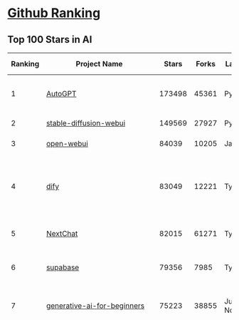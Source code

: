 [Github Ranking](../README.md)
==========

## Top 100 Stars in AI

| Ranking | Project Name | Stars | Forks | Language | Open Issues | Description | Last Commit |
| ------- | ------------ | ----- | ----- | -------- | ----------- | ----------- | ----------- |
| 1 | [AutoGPT](https://github.com/Significant-Gravitas/AutoGPT) | 173498 | 45361 | Python | 186 | AutoGPT is the vision of accessible AI for everyone, to use and to build on. Our mission is to provide the tools, so that you can focus on what matters. | 2025-03-17T23:23:20Z |
| 2 | [stable-diffusion-webui](https://github.com/AUTOMATIC1111/stable-diffusion-webui) | 149569 | 27927 | Python | 2312 | Stable Diffusion web UI | 2025-03-04T16:11:29Z |
| 3 | [open-webui](https://github.com/open-webui/open-webui) | 84039 | 10205 | JavaScript | 169 | User-friendly AI Interface (Supports Ollama, OpenAI API, ...) | 2025-03-18T01:28:03Z |
| 4 | [dify](https://github.com/langgenius/dify) | 83049 | 12221 | TypeScript | 587 | Dify is an open-source LLM app development platform. Dify's intuitive interface combines AI workflow, RAG pipeline, agent capabilities, model management, observability features and more, letting you quickly go from prototype to production. | 2025-03-18T03:12:27Z |
| 5 | [NextChat](https://github.com/ChatGPTNextWeb/NextChat) | 82015 | 61271 | TypeScript | 601 | ✨ Light and Fast AI Assistant. Support: Web \| iOS \| MacOS \| Android \|  Linux \| Windows | 2025-03-17T11:07:33Z |
| 6 | [supabase](https://github.com/supabase/supabase) | 79356 | 7985 | TypeScript | 265 | The open source Firebase alternative. Supabase gives you a dedicated Postgres database to build your web, mobile, and AI applications. | 2025-03-18T03:37:46Z |
| 7 | [generative-ai-for-beginners](https://github.com/microsoft/generative-ai-for-beginners) | 75223 | 38855 | Jupyter Notebook | 3 | 21 Lessons, Get Started Building with Generative AI  🔗 https://microsoft.github.io/generative-ai-for-beginners/ | 2025-03-14T15:32:25Z |
| 8 | [funNLP](https://github.com/fighting41love/funNLP) | 71731 | 14744 | Python | 30 | 中英文敏感词、语言检测、中外手机/电话归属地/运营商查询、名字推断性别、手机号抽取、身份证抽取、邮箱抽取、中日文人名库、中文缩写库、拆字词典、词汇情感值、停用词、反动词表、暴恐词表、繁简体转换、英文模拟中文发音、汪峰歌词生成器、职业名称词库、同义词库、反义词库、否定词库、汽车品牌词库、汽车零件词库、连续英文切割、各种中文词向量、公司名字大全、古诗词库、IT词库、财经词库、成语词库、地名词库、历史名人词库、诗词词库、医学词库、饮食词库、法律词库、汽车词库、动物词库、中文聊天语料、中文谣言数据、百度中文问答数据集、句子相似度匹配算法集合、bert资源、文本生成&摘要相关工具、cocoNLP信息抽取工具、国内电话号码正则匹配、清华大学XLORE:中英文跨语言百科知识图谱、清华大学人工智能技术系列报告、自然语言生成、NLU太难了系列、自动对联数据及机器人、用户名黑名单列表、罪名法务名词及分类模型、微信公众号语料、cs224n深度学习自然语言处理课程、中文手写汉字识别、中文自然语言处理 语料/数据集、变量命名神器、分词语料库+代码、任务型对话英文数据集、ASR 语音数据集 + 基于深度学习的中文语音识别系统、笑声检测器、Microsoft多语言数字/单位/如日期时间识别包、中华新华字典数据库及api(包括常用歇后语、成语、词语和汉字)、文档图谱自动生成、SpaCy 中文模型、Common Voice语音识别数据集新版、神经网络关系抽取、基于bert的命名实体识别、关键词(Keyphrase)抽取包pke、基于医疗领域知识图谱的问答系统、基于依存句法与语义角色标注的事件三元组抽取、依存句法分析4万句高质量标注数据、cnocr：用来做中文OCR的Python3包、中文人物关系知识图谱项目、中文nlp竞赛项目及代码汇总、中文字符数据、speech-aligner: 从“人声语音”及其“语言文本”产生音素级别时间对齐标注的工具、AmpliGraph: 知识图谱表示学习(Python)库：知识图谱概念链接预测、Scattertext 文本可视化(python)、语言/知识表示工具：BERT & ERNIE、中文对比英文自然语言处理NLP的区别综述、Synonyms中文近义词工具包、HarvestText领域自适应文本挖掘工具（新词发现-情感分析-实体链接等）、word2word：(Python)方便易用的多语言词-词对集：62种语言/3,564个多语言对、语音识别语料生成工具：从具有音频/字幕的在线视频创建自动语音识别(ASR)语料库、构建医疗实体识别的模型（包含词典和语料标注）、单文档非监督的关键词抽取、Kashgari中使用gpt-2语言模型、开源的金融投资数据提取工具、文本自动摘要库TextTeaser: 仅支持英文、人民日报语料处理工具集、一些关于自然语言的基本模型、基于14W歌曲知识库的问答尝试--功能包括歌词接龙and已知歌词找歌曲以及歌曲歌手歌词三角关系的问答、基于Siamese bilstm模型的相似句子判定模型并提供训练数据集和测试数据集、用Transformer编解码模型实现的根据Hacker News文章标题自动生成评论、用BERT进行序列标记和文本分类的模板代码、LitBank：NLP数据集——支持自然语言处理和计算人文学科任务的100部带标记英文小说语料、百度开源的基准信息抽取系统、虚假新闻数据集、Facebook: LAMA语言模型分析，提供Transformer-XL/BERT/ELMo/GPT预训练语言模型的统一访问接口、CommonsenseQA：面向常识的英文QA挑战、中文知识图谱资料、数据及工具、各大公司内部里大牛分享的技术文档 PDF 或者 PPT、自然语言生成SQL语句（英文）、中文NLP数据增强（EDA）工具、英文NLP数据增强工具 、基于医药知识图谱的智能问答系统、京东商品知识图谱、基于mongodb存储的军事领域知识图谱问答项目、基于远监督的中文关系抽取、语音情感分析、中文ULMFiT-情感分析-文本分类-语料及模型、一个拍照做题程序、世界各国大规模人名库、一个利用有趣中文语料库 qingyun 训练出来的中文聊天机器人、中文聊天机器人seqGAN、省市区镇行政区划数据带拼音标注、教育行业新闻语料库包含自动文摘功能、开放了对话机器人-知识图谱-语义理解-自然语言处理工具及数据、中文知识图谱：基于百度百科中文页面-抽取三元组信息-构建中文知识图谱、masr: 中文语音识别-提供预训练模型-高识别率、Python音频数据增广库、中文全词覆盖BERT及两份阅读理解数据、ConvLab：开源多域端到端对话系统平台、中文自然语言处理数据集、基于最新版本rasa搭建的对话系统、基于TensorFlow和BERT的管道式实体及关系抽取、一个小型的证券知识图谱/知识库、复盘所有NLP比赛的TOP方案、OpenCLaP：多领域开源中文预训练语言模型仓库、UER：基于不同语料+编码器+目标任务的中文预训练模型仓库、中文自然语言处理向量合集、基于金融-司法领域(兼有闲聊性质)的聊天机器人、g2pC：基于上下文的汉语读音自动标记模块、Zincbase 知识图谱构建工具包、诗歌质量评价/细粒度情感诗歌语料库、快速转化「中文数字」和「阿拉伯数字」、百度知道问答语料库、基于知识图谱的问答系统、jieba_fast 加速版的jieba、正则表达式教程、中文阅读理解数据集、基于BERT等最新语言模型的抽取式摘要提取、Python利用深度学习进行文本摘要的综合指南、知识图谱深度学习相关资料整理、维基大规模平行文本语料、StanfordNLP 0.2.0：纯Python版自然语言处理包、NeuralNLP-NeuralClassifier：腾讯开源深度学习文本分类工具、端到端的封闭域对话系统、中文命名实体识别：NeuroNER vs. BertNER、新闻事件线索抽取、2019年百度的三元组抽取比赛：“科学空间队”源码、基于依存句法的开放域文本知识三元组抽取和知识库构建、中文的GPT2训练代码、ML-NLP - 机器学习(Machine Learning)NLP面试中常考到的知识点和代码实现、nlp4han:中文自然语言处理工具集(断句/分词/词性标注/组块/句法分析/语义分析/NER/N元语法/HMM/代词消解/情感分析/拼写检查、XLM：Facebook的跨语言预训练语言模型、用基于BERT的微调和特征提取方法来进行知识图谱百度百科人物词条属性抽取、中文自然语言处理相关的开放任务-数据集-当前最佳结果、CoupletAI - 基于CNN+Bi-LSTM+Attention 的自动对对联系统、抽象知识图谱、MiningZhiDaoQACorpus - 580万百度知道问答数据挖掘项目、brat rapid annotation tool: 序列标注工具、大规模中文知识图谱数据：1.4亿实体、数据增强在机器翻译及其他nlp任务中的应用及效果、allennlp阅读理解:支持多种数据和模型、PDF表格数据提取工具 、 Graphbrain：AI开源软件库和科研工具，目的是促进自动意义提取和文本理解以及知识的探索和推断、简历自动筛选系统、基于命名实体识别的简历自动摘要、中文语言理解测评基准，包括代表性的数据集&基准模型&语料库&排行榜、树洞 OCR 文字识别 、从包含表格的扫描图片中识别表格和文字、语声迁移、Python口语自然语言处理工具集(英文)、 similarity：相似度计算工具包，java编写、海量中文预训练ALBERT模型 、Transformers 2.0 、基于大规模音频数据集Audioset的音频增强 、Poplar：网页版自然语言标注工具、图片文字去除，可用于漫画翻译 、186种语言的数字叫法库、Amazon发布基于知识的人-人开放领域对话数据集 、中文文本纠错模块代码、繁简体转换 、 Python实现的多种文本可读性评价指标、类似于人名/地名/组织机构名的命名体识别数据集 、东南大学《知识图谱》研究生课程(资料)、. 英文拼写检查库 、 wwsearch是企业微信后台自研的全文检索引擎、CHAMELEON：深度学习新闻推荐系统元架构 、 8篇论文梳理BERT相关模型进展与反思、DocSearch：免费文档搜索引擎、 LIDA：轻量交互式对话标注工具 、aili - the fastest in-memory index in the East 东半球最快并发索引 、知识图谱车音工作项目、自然语言生成资源大全 、中日韩分词库mecab的Python接口库、中文文本摘要/关键词提取、汉字字符特征提取器 (featurizer)，提取汉字的特征（发音特征、字形特征）用做深度学习的特征、中文生成任务基准测评 、中文缩写数据集、中文任务基准测评 - 代表性的数据集-基准(预训练)模型-语料库-baseline-工具包-排行榜、PySS3：面向可解释AI的SS3文本分类器机器可视化工具 、中文NLP数据集列表、COPE - 格律诗编辑程序、doccano：基于网页的开源协同多语言文本标注工具 、PreNLP：自然语言预处理库、简单的简历解析器，用来从简历中提取关键信息、用于中文闲聊的GPT2模型：GPT2-chitchat、基于检索聊天机器人多轮响应选择相关资源列表(Leaderboards、Datasets、Papers)、(Colab)抽象文本摘要实现集锦(教程 、词语拼音数据、高效模糊搜索工具、NLP数据增广资源集、微软对话机器人框架 、 GitHub Typo Corpus：大规模GitHub多语言拼写错误/语法错误数据集、TextCluster：短文本聚类预处理模块 Short text cluster、面向语音识别的中文文本规范化、BLINK：最先进的实体链接库、BertPunc：基于BERT的最先进标点修复模型、Tokenizer：快速、可定制的文本词条化库、中文语言理解测评基准，包括代表性的数据集、基准(预训练)模型、语料库、排行榜、spaCy 医学文本挖掘与信息提取 、 NLP任务示例项目代码集、 python拼写检查库、chatbot-list - 行业内关于智能客服、聊天机器人的应用和架构、算法分享和介绍、语音质量评价指标(MOSNet, BSSEval, STOI, PESQ, SRMR)、 用138GB语料训练的法文RoBERTa预训练语言模型 、BERT-NER-Pytorch：三种不同模式的BERT中文NER实验、无道词典 - 有道词典的命令行版本，支持英汉互查和在线查询、2019年NLP亮点回顾、 Chinese medical dialogue data 中文医疗对话数据集 、最好的汉字数字(中文数字)-阿拉伯数字转换工具、 基于百科知识库的中文词语多词义/义项获取与特定句子词语语义消歧、awesome-nlp-sentiment-analysis - 情感分析、情绪原因识别、评价对象和评价词抽取、LineFlow：面向所有深度学习框架的NLP数据高效加载器、中文医学NLP公开资源整理 、MedQuAD：(英文)医学问答数据集、将自然语言数字串解析转换为整数和浮点数、Transfer Learning in Natural Language Processing (NLP) 、面向语音识别的中文/英文发音辞典、Tokenizers：注重性能与多功能性的最先进分词器、CLUENER 细粒度命名实体识别 Fine Grained Named Entity Recognition、 基于BERT的中文命名实体识别、中文谣言数据库、NLP数据集/基准任务大列表、nlp相关的一些论文及代码, 包括主题模型、词向量(Word Embedding)、命名实体识别(NER)、文本分类(Text Classificatin)、文本生成(Text Generation)、文本相似性(Text Similarity)计算等，涉及到各种与nlp相关的算法，基于keras和tensorflow 、Python文本挖掘/NLP实战示例、 Blackstone：面向非结构化法律文本的spaCy pipeline和NLP模型通过同义词替换实现文本“变脸” 、中文 预训练 ELECTREA 模型: 基于对抗学习 pretrain Chinese Model 、albert-chinese-ner - 用预训练语言模型ALBERT做中文NER 、基于GPT2的特定主题文本生成/文本增广、开源预训练语言模型合集、多语言句向量包、编码、标记和实现：一种可控高效的文本生成方法、 英文脏话大列表 、attnvis：GPT2、BERT等transformer语言模型注意力交互可视化、CoVoST：Facebook发布的多语种语音-文本翻译语料库，包括11种语言(法语、德语、荷兰语、俄语、西班牙语、意大利语、土耳其语、波斯语、瑞典语、蒙古语和中文)的语音、文字转录及英文译文、Jiagu自然语言处理工具 - 以BiLSTM等模型为基础，提供知识图谱关系抽取 中文分词 词性标注 命名实体识别 情感分析 新词发现 关键词 文本摘要 文本聚类等功能、用unet实现对文档表格的自动检测，表格重建、NLP事件提取文献资源列表 、 金融领域自然语言处理研究资源大列表、CLUEDatasetSearch - 中英文NLP数据集：搜索所有中文NLP数据集，附常用英文NLP数据集 、medical_NER - 中文医学知识图谱命名实体识别 、(哈佛)讲因果推理的免费书、知识图谱相关学习资料/数据集/工具资源大列表、Forte：灵活强大的自然语言处理pipeline工具集 、Python字符串相似性算法库、PyLaia：面向手写文档分析的深度学习工具包、TextFooler：针对文本分类/推理的对抗文本生成模块、Haystack：灵活、强大的可扩展问答(QA)框架、中文关键短语抽取工具 | 2024-05-10T07:38:24Z |
| 9 | [n8n](https://github.com/n8n-io/n8n) | 68080 | 17289 | TypeScript | 386 | Fair-code workflow automation platform with native AI capabilities. Combine visual building with custom code, self-host or cloud, 400+ integrations. | 2025-03-17T21:09:51Z |
| 10 | [AppFlowy](https://github.com/AppFlowy-IO/AppFlowy) | 61451 | 4111 | Dart | 910 | Bring projects, wikis, and teams together with AI. AppFlowy is the AI collaborative workspace where you achieve more without losing control of your data. The leading open source Notion alternative. | 2025-03-18T03:31:18Z |
| 11 | [lobe-chat](https://github.com/lobehub/lobe-chat) | 57800 | 12280 | TypeScript | 618 | 🤯 Lobe Chat - an open-source, modern-design AI chat framework. Supports Multi AI Providers( OpenAI / Claude 3 / Gemini / Ollama / DeepSeek / Qwen), Knowledge Base (file upload / knowledge management / RAG ), Multi-Modals (Plugins/Artifacts) and Thinking. One-click FREE deployment of your private ChatGPT/ Claude / DeepSeek application. | 2025-03-18T00:28:58Z |
| 12 | [ChatGPT](https://github.com/lencx/ChatGPT) | 53652 | 6062 | Rust | 782 | 🔮 ChatGPT Desktop Application (Mac, Windows and Linux) | 2024-08-29T17:58:11Z |
| 13 | [gpt-engineer](https://github.com/AntonOsika/gpt-engineer) | 53405 | 6994 | Python | 22 | CLI platform to experiment with codegen. Precursor to: https://lovable.dev | 2024-11-17T22:47:32Z |
| 14 | [MetaGPT](https://github.com/geekan/MetaGPT) | 52735 | 6246 | Python | 52 | 🌟 The Multi-Agent Framework: First AI Software Company, Towards Natural Language Programming | 2025-03-17T03:23:57Z |
| 15 | [langflow](https://github.com/langflow-ai/langflow) | 51855 | 5694 | Python | 346 | Langflow is a powerful tool for building and deploying AI-powered agents and workflows. | 2025-03-18T02:55:24Z |
| 16 | [meilisearch](https://github.com/meilisearch/meilisearch) | 49790 | 1956 | Rust | 182 | A lightning-fast search engine API bringing AI-powered hybrid search to your sites and applications. | 2025-03-18T00:19:49Z |
| 17 | [browser-use](https://github.com/browser-use/browser-use) | 45382 | 4650 | Python | 318 | Make websites accessible for AI agents | 2025-03-16T17:30:55Z |
| 18 | [Deep-Live-Cam](https://github.com/hacksider/Deep-Live-Cam) | 44679 | 6595 | Python | 15 | real time face swap and one-click video deepfake with only a single image | 2025-03-15T16:03:39Z |
| 19 | [LLaMA-Factory](https://github.com/hiyouga/LLaMA-Factory) | 44535 | 5450 | Python | 362 | Unified Efficient Fine-Tuning of 100+ LLMs & VLMs (ACL 2024) | 2025-03-17T16:27:04Z |
| 20 | [LLMs-from-scratch](https://github.com/rasbt/LLMs-from-scratch) | 42088 | 5756 | Jupyter Notebook | 0 | Implement a ChatGPT-like LLM in PyTorch from scratch, step by step | 2025-03-17T16:20:57Z |
| 21 | [JeecgBoot](https://github.com/jeecgboot/JeecgBoot) | 41892 | 15161 | Java | 53 | 🔥「AI 低代码平台」前后端分离 SpringBoot 2.x/3.x，SpringCloud，Ant Design&Vue3，Mybatis，Shiro！强大的代码生成器让前后端代码一键生成，无需写任何代码! 引领AI低代码开发模式 AI生成->OnlineCoding->代码生成->手工MERGE，帮助Java项目解决80%重复工作，让开发更关注业务，提高开发效率、节省成本，同时又不失灵活性 | 2025-03-18T02:10:36Z |
| 22 | [autogen](https://github.com/microsoft/autogen) | 41642 | 6205 | Python | 462 | A programming framework for agentic AI 🤖 PyPi: autogen-agentchat Discord: https://aka.ms/autogen-discord Office Hour: https://aka.ms/autogen-officehour | 2025-03-18T03:14:44Z |
| 23 | [anything-llm](https://github.com/Mintplex-Labs/anything-llm) | 41219 | 3972 | JavaScript | 230 | The all-in-one Desktop & Docker AI application with built-in RAG, AI agents, No-code agent builder, and more. | 2025-03-18T01:10:26Z |
| 24 | [ColossalAI](https://github.com/hpcaitech/ColossalAI) | 40614 | 4481 | Python | 418 | Making large AI models cheaper, faster and more accessible | 2025-03-17T17:25:05Z |
| 25 | [kong](https://github.com/Kong/kong) | 40376 | 4882 | Lua | 52 | 🦍 The Cloud-Native API Gateway and AI Gateway. | 2025-03-17T20:14:47Z |
| 26 | [ailearning](https://github.com/apachecn/ailearning) | 40348 | 11521 | Python | 2 | AiLearning：数据分析+机器学习实战+线性代数+PyTorch+NLTK+TF2 | 2024-11-12T16:21:55Z |
| 27 | [ClickHouse](https://github.com/ClickHouse/ClickHouse) | 39580 | 7182 | C++ | 3927 | ClickHouse® is a real-time analytics database management system | 2025-03-18T03:17:35Z |
| 28 | [airflow](https://github.com/apache/airflow) | 39197 | 14799 | Python | 1136 | Apache Airflow - A platform to programmatically author, schedule, and monitor workflows | 2025-03-18T03:18:53Z |
| 29 | [WeChatMsg](https://github.com/LC044/WeChatMsg) | 38100 | 3922 | Python | 59 | 提取微信聊天记录，将其导出成HTML、Word、Excel文档永久保存，对聊天记录进行分析生成年度聊天报告，用聊天数据训练专属于个人的AI聊天助手 | 2025-03-11T09:59:23Z |
| 30 | [quivr](https://github.com/QuivrHQ/quivr) | 37546 | 3640 | Python | 26 | Opiniated RAG for integrating GenAI in your apps 🧠   Focus on your product rather than the RAG. Easy integration in existing products with customisation!  Any LLM: GPT4, Groq, Llama. Any Vectorstore: PGVector, Faiss. Any Files. Anyway you want.  | 2025-03-14T15:10:35Z |
| 31 | [OpenBB](https://github.com/OpenBB-finance/OpenBB) | 37324 | 3378 | Python | 37 | Investment Research for Everyone, Everywhere. | 2025-03-18T01:29:20Z |
| 32 | [Open-Assistant](https://github.com/LAION-AI/Open-Assistant) | 37255 | 3265 | Python | 226 | OpenAssistant is a chat-based assistant that understands tasks, can interact with third-party systems, and retrieve information dynamically to do so. | 2024-08-17T01:55:35Z |
| 33 | [GitHubDaily](https://github.com/GitHubDaily/GitHubDaily) | 36721 | 3874 | None | 318 | 坚持分享 GitHub 上高质量、有趣实用的开源技术教程、开发者工具、编程网站、技术资讯。A list cool, interesting projects of GitHub. | 2025-01-14T10:15:57Z |
| 34 | [photoprism](https://github.com/photoprism/photoprism) | 36706 | 2038 | Go | 444 | AI-Powered Photos App for the Decentralized Web 🌈💎✨ | 2025-03-17T18:29:52Z |
| 35 | [AI-For-Beginners](https://github.com/microsoft/AI-For-Beginners) | 36517 | 6565 | Jupyter Notebook | 25 | 12 Weeks, 24 Lessons, AI for All! | 2025-03-11T16:34:40Z |
| 36 | [ray](https://github.com/ray-project/ray) | 36054 | 6108 | Python | 3742 | Ray is an AI compute engine. Ray consists of a core distributed runtime and a set of AI Libraries for accelerating ML workloads. | 2025-03-18T03:09:29Z |
| 37 | [MockingBird](https://github.com/babysor/MockingBird) | 35971 | 5238 | Python | 474 | 🚀AI拟声: 5秒内克隆您的声音并生成任意语音内容 Clone a voice in 5 seconds to generate arbitrary speech in real-time | 2024-11-15T05:00:29Z |
| 38 | [upscayl](https://github.com/upscayl/upscayl) | 35769 | 1647 | TypeScript | 59 | 🆙 Upscayl - #1 Free and Open Source AI Image Upscaler for Linux, MacOS and Windows. | 2025-03-10T00:05:23Z |
| 39 | [chatgpt-on-wechat](https://github.com/zhayujie/chatgpt-on-wechat) | 35765 | 9045 | Python | 286 | 基于大模型搭建的聊天机器人，同时支持 微信公众号、企业微信应用、飞书、钉钉 等接入，可选择GPT3.5/GPT-4o/GPT-o1/ DeepSeek/Claude/文心一言/讯飞星火/通义千问/ Gemini/GLM-4/Claude/Kimi/LinkAI，能处理文本、语音和图片，访问操作系统和互联网，支持基于自有知识库进行定制企业智能客服。 | 2025-02-05T04:27:07Z |
| 40 | [google-research](https://github.com/google-research/google-research) | 35128 | 8033 | Jupyter Notebook | 1011 | Google Research | 2025-03-18T01:01:09Z |
| 41 | [gold-miner](https://github.com/xitu/gold-miner) | 33992 | 5040 | None | 5 | 🥇掘金翻译计划，可能是世界最大最好的英译中技术社区，最懂读者和译者的翻译平台： | 2024-04-17T09:44:37Z |
| 42 | [crawl4ai](https://github.com/unclecode/crawl4ai) | 33573 | 2891 | Python | 76 | 🚀🤖 Crawl4AI: Open-source LLM Friendly Web Crawler & Scraper. Don't be shy, join here: https://discord.gg/mEkkMXFG | 2025-03-17T12:47:57Z |
| 43 | [AgentGPT](https://github.com/reworkd/AgentGPT) | 33413 | 9367 | TypeScript | 126 | 🤖 Assemble, configure, and deploy autonomous AI Agents in your browser. | 2025-03-10T21:21:44Z |
| 44 | [chatbox](https://github.com/Bin-Huang/chatbox) | 33381 | 3184 | TypeScript | 602 | User-friendly Desktop Client App for AI Models/LLMs (GPT, Claude, Gemini, Ollama...) | 2025-03-17T23:41:04Z |
| 45 | [gpt-pilot](https://github.com/Pythagora-io/gpt-pilot) | 32497 | 3306 | Python | 233 | The first real AI developer | 2025-03-04T06:26:32Z |
| 46 | [firecrawl](https://github.com/mendableai/firecrawl) | 31545 | 2685 | TypeScript | 125 | 🔥 Turn entire websites into LLM-ready markdown or structured data. Scrape, crawl and extract with a single API. | 2025-03-17T19:47:17Z |
| 47 | [fairseq](https://github.com/facebookresearch/fairseq) | 31169 | 6487 | Python | 1165 | Facebook AI Research Sequence-to-Sequence Toolkit written in Python. | 2025-01-09T16:43:36Z |
| 48 | [spaCy](https://github.com/explosion/spaCy) | 31162 | 4469 | Python | 161 | 💫 Industrial-strength Natural Language Processing (NLP) in Python | 2025-02-03T17:32:33Z |
| 49 | [LocalAI](https://github.com/mudler/LocalAI) | 31074 | 2347 | Go | 412 | :robot: The free, Open Source alternative to OpenAI, Claude and others. Self-hosted and local-first. Drop-in replacement for OpenAI,  running on consumer-grade hardware. No GPU required. Runs gguf, transformers, diffusers and many more models architectures. Features: Generate Text, Audio, Video, Images, Voice Cloning, Distributed, P2P inference | 2025-03-17T21:43:15Z |
| 50 | [chatbot-ui](https://github.com/mckaywrigley/chatbot-ui) | 30511 | 8511 | TypeScript | 160 | AI chat for any model. | 2024-08-03T00:38:07Z |
| 51 | [tabby](https://github.com/TabbyML/tabby) | 30471 | 1414 | Rust | 178 | Self-hosted AI coding assistant | 2025-03-18T03:37:01Z |
| 52 | [fabric](https://github.com/danielmiessler/fabric) | 30049 | 3096 | Go | 190 | fabric is an open-source framework for augmenting humans using AI. It provides a modular framework for solving specific problems using a crowdsourced set of AI prompts that can be used anywhere. | 2025-03-17T14:21:04Z |
| 53 | [ruoyi-vue-pro](https://github.com/YunaiV/ruoyi-vue-pro) | 29687 | 6414 | Java | 4 | 🔥 官方推荐 🔥 RuoYi-Vue 全新 Pro 版本，优化重构所有功能。基于 Spring Boot + MyBatis Plus + Vue & Element 实现的后台管理系统 + 微信小程序，支持 RBAC 动态权限、数据权限、SaaS 多租户、Flowable 工作流、三方登录、支付、短信、商城、CRM、ERP、AI 大模型等功能。你的 ⭐️ Star ⭐️，是作者生发的动力！ | 2025-03-17T10:54:07Z |
| 54 | [AI-Expert-Roadmap](https://github.com/AMAI-GmbH/AI-Expert-Roadmap) | 29668 | 2526 | JavaScript | 19 | Roadmap to becoming an Artificial Intelligence Expert in 2022 | 2023-12-31T02:20:16Z |
| 55 | [netron](https://github.com/lutzroeder/netron) | 29661 | 2863 | JavaScript | 20 | Visualizer for neural network, deep learning and machine learning models | 2025-03-18T03:00:06Z |
| 56 | [roop](https://github.com/s0md3v/roop) | 29471 | 6671 | Python | 0 | one-click face swap | 2024-08-19T12:57:17Z |
| 57 | [Mr.-Ranedeer-AI-Tutor](https://github.com/JushBJJ/Mr.-Ranedeer-AI-Tutor) | 29403 | 3375 | None | 13 | A GPT-4 AI Tutor Prompt for customizable personalized learning experiences. | 2024-03-25T13:06:55Z |
| 58 | [aider](https://github.com/Aider-AI/aider) | 29388 | 2667 | Python | 614 | aider is AI pair programming in your terminal | 2025-03-18T02:43:51Z |
| 59 | [pytorch-lightning](https://github.com/Lightning-AI/pytorch-lightning) | 29141 | 3455 | Python | 886 | Pretrain, finetune ANY AI model of ANY size on multiple GPUs, TPUs with zero code changes. | 2025-03-17T15:33:16Z |
| 60 | [crewAI](https://github.com/crewAIInc/crewAI) | 28620 | 3875 | Python | 96 | Framework for orchestrating role-playing, autonomous AI agents. By fostering collaborative intelligence, CrewAI empowers agents to work together seamlessly, tackling complex tasks. | 2025-03-17T20:46:43Z |
| 61 | [cursor](https://github.com/getcursor/cursor) | 28618 | 1779 | None | 1498 | The AI Code Editor | 2024-10-13T19:23:26Z |
| 62 | [Jobs_Applier_AI_Agent_AIHawk](https://github.com/feder-cr/Jobs_Applier_AI_Agent_AIHawk) | 27643 | 4130 | Python | 34 | Jobs_Applier_AI_Agent_AIHawk aims to easy job hunt process by automating the job application process. Utilizing artificial intelligence, it enables users to apply for multiple jobs in a tailored way. | 2025-03-14T12:01:49Z |
| 63 | [mindsdb](https://github.com/mindsdb/mindsdb) | 27336 | 4917 | Python | 69 | AI's query engine - Platform for building AI that can learn and answer questions over large scale federated data. | 2025-03-18T02:11:38Z |
| 64 | [so-vits-svc](https://github.com/svc-develop-team/so-vits-svc) | 26727 | 4937 | Python | 21 | SoftVC VITS Singing Voice Conversion | 2023-11-11T13:11:31Z |
| 65 | [exo](https://github.com/exo-explore/exo) | 26713 | 1621 | Python | 313 | Run your own AI cluster at home with everyday devices 📱💻 🖥️⌚ | 2025-03-12T06:24:57Z |
| 66 | [khoj](https://github.com/khoj-ai/khoj) | 26691 | 1460 | Python | 70 | Your AI second brain. Self-hostable. Get answers from the web or your docs. Build custom agents, schedule automations, do deep research. Turn any online or local LLM into your personal, autonomous AI (gpt, claude, gemini, llama, qwen, mistral). Get started - free. | 2025-03-13T20:44:12Z |
| 67 | [mem0](https://github.com/mem0ai/mem0) | 26355 | 2497 | Python | 220 | The Memory layer for AI Agents | 2025-03-18T00:42:29Z |
| 68 | [generative-models](https://github.com/Stability-AI/generative-models) | 25515 | 2832 | Python | 259 | Generative Models by Stability AI | 2024-09-04T22:00:56Z |
| 69 | [MoneyPrinterTurbo](https://github.com/harry0703/MoneyPrinterTurbo) | 25446 | 3700 | Python | 112 | 利用AI大模型，一键生成高清短视频 Generate short videos with one click using AI LLM. | 2025-02-10T03:08:23Z |
| 70 | [nx](https://github.com/nrwl/nx) | 24976 | 2478 | TypeScript | 621 | Build system, optimized for monorepos, with AI-powered architectural awareness and advanced CI capabilities. | 2025-03-17T22:21:20Z |
| 71 | [InvokeAI](https://github.com/invoke-ai/InvokeAI) | 24654 | 2508 | TypeScript | 657 | Invoke is a leading creative engine for Stable Diffusion models, empowering professionals, artists, and enthusiasts to generate and create visual media using the latest AI-driven technologies. The solution offers an industry leading WebUI, and serves as the foundation for multiple commercial products. | 2025-03-18T03:17:05Z |
| 72 | [continue](https://github.com/continuedev/continue) | 24616 | 2438 | TypeScript | 664 | ⏩ Create, share, and use custom AI code assistants with our open-source IDE extensions and hub of models, rules, prompts, docs, and other building blocks | 2025-03-17T23:10:28Z |
| 73 | [Genesis](https://github.com/Genesis-Embodied-AI/Genesis) | 24414 | 2123 | Python | 178 | A generative world for general-purpose robotics & embodied AI learning. | 2025-03-17T07:09:57Z |
| 74 | [composio](https://github.com/ComposioHQ/composio) | 24349 | 4371 | Python | 27 | Composio equip's your AI agents & LLMs with 100+ high-quality integrations via function calling | 2025-03-17T09:35:43Z |
| 75 | [docling](https://github.com/docling-project/docling) | 24193 | 1413 | Python | 193 | Get your documents ready for gen AI | 2025-03-17T15:58:08Z |
| 76 | [max](https://github.com/modular/max) | 23792 | 2591 | Mojo | 606 | The MAX Platform (includes Mojo) | 2025-03-17T06:36:06Z |
| 77 | [semantic-kernel](https://github.com/microsoft/semantic-kernel) | 23561 | 3610 | C# | 396 | Integrate cutting-edge LLM technology quickly and easily into your apps | 2025-03-17T23:12:43Z |
| 78 | [LibreChat](https://github.com/danny-avila/LibreChat) | 23312 | 3899 | TypeScript | 142 | Enhanced ChatGPT Clone: Features Agents, DeepSeek, Anthropic, AWS, OpenAI, Assistants API, Azure, Groq, o1, GPT-4o, Mistral, OpenRouter, Vertex AI, Gemini, Artifacts, AI model switching, message search, Code Interpreter, langchain, DALL-E-3, OpenAPI Actions, Functions, Secure Multi-User Auth, Presets, open-source for self-hosting. Active project. | 2025-03-17T21:46:19Z |
| 79 | [Follow](https://github.com/RSSNext/Follow) | 23268 | 976 | TypeScript | 232 | 🧡 Follow everything in one place | 2025-03-18T03:33:12Z |
| 80 | [llm-app](https://github.com/pathwaycom/llm-app) | 22938 | 390 | Jupyter Notebook | 5 | Ready-to-run cloud templates for RAG, AI pipelines, and enterprise search with live data. 🐳Docker-friendly.⚡Always in sync with Sharepoint, Google Drive, S3, Kafka, PostgreSQL, real-time data APIs, and more. | 2025-03-11T08:31:38Z |
| 81 | [FastGPT](https://github.com/labring/FastGPT) | 22815 | 5853 | TypeScript | 447 | FastGPT is a knowledge-based platform built on the LLMs, offers a comprehensive suite of out-of-the-box capabilities such as data processing, RAG retrieval, and visual AI workflow orchestration, letting you easily develop and deploy complex question-answering systems without the need for extensive setup or configuration. | 2025-03-18T03:12:50Z |
| 82 | [500-AI-Machine-learning-Deep-learning-Computer-vision-NLP-Projects-with-code](https://github.com/ashishpatel26/500-AI-Machine-learning-Deep-learning-Computer-vision-NLP-Projects-with-code) | 22550 | 5505 | None | 39 | 500 AI Machine learning Deep learning Computer vision NLP Projects with code | 2024-07-26T13:06:49Z |
| 83 | [qdrant](https://github.com/qdrant/qdrant) | 22546 | 1546 | Rust | 315 | Qdrant - High-performance, massive-scale Vector Database and Vector Search Engine for the next generation of AI. Also available in the cloud https://cloud.qdrant.io/ | 2025-03-17T23:52:24Z |
| 84 | [Warp](https://github.com/warpdotdev/Warp) | 22540 | 403 | None | 2679 | Warp is a modern, Rust-based terminal with AI built in so you and your team can build great software, faster. | 2025-03-04T16:49:27Z |
| 85 | [gin-vue-admin](https://github.com/flipped-aurora/gin-vue-admin) | 22413 | 6582 | Go | 21 | 🚀Vite+Vue3+Gin拥有AI辅助的基础开发平台，支持TS和JS混用。它集成了JWT鉴权、权限管理、动态路由、显隐可控组件、分页封装、多点登录拦截、资源权限、上传下载、代码生成器、表单生成器和可配置的导入导出等开发必备功能。 | 2025-03-16T05:16:12Z |
| 86 | [facefusion](https://github.com/facefusion/facefusion) | 22005 | 3326 | Python | 0 | Industry leading face manipulation platform | 2025-03-13T20:13:54Z |
| 87 | [learnopencv](https://github.com/spmallick/learnopencv) | 21710 | 11674 | Jupyter Notebook | 229 | Learn OpenCV  : C++ and Python Examples | 2025-03-14T05:57:19Z |
| 88 | [frigate](https://github.com/blakeblackshear/frigate) | 21596 | 1990 | TypeScript | 104 | NVR with realtime local object detection for IP cameras | 2025-03-18T03:01:40Z |
| 89 | [serve](https://github.com/jina-ai/serve) | 21431 | 2219 | Python | 5 | ☁️ Build multimodal AI applications with cloud-native stack | 2025-03-12T15:29:22Z |
| 90 | [agno](https://github.com/agno-agi/agno) | 21110 | 2783 | Python | 52 | Build Multimodal AI Agents with memory, knowledge and tools. Simple, fast and model-agnostic. | 2025-03-18T03:36:00Z |
| 91 | [gpt-crawler](https://github.com/BuilderIO/gpt-crawler) | 21100 | 2251 | TypeScript | 91 | Crawl a site to generate knowledge files to create your own custom GPT from a URL | 2025-01-23T00:18:52Z |
| 92 | [Chat2DB](https://github.com/CodePhiliaX/Chat2DB) | 20933 | 2314 | Java | 432 | 🔥🔥🔥AI-driven database tool and SQL client, The hottest GUI client, supporting MySQL, Oracle, PostgreSQL, DB2, SQL Server, DB2, SQLite, H2, ClickHouse, and more. | 2025-03-05T07:57:52Z |
| 93 | [IOPaint](https://github.com/Sanster/IOPaint) | 20662 | 2103 | Python | 70 | Image inpainting tool powered by SOTA AI Model. Remove any unwanted object, defect, people from your pictures or erase and replace(powered by stable diffusion) any thing on your pictures. | 2025-03-18T01:54:11Z |
| 94 | [Perplexica](https://github.com/ItzCrazyKns/Perplexica) | 20639 | 2074 | TypeScript | 119 | Perplexica is an AI-powered search engine. It is an Open source alternative to Perplexity AI | 2025-03-17T11:53:34Z |
| 95 | [gpt-researcher](https://github.com/assafelovic/gpt-researcher) | 20292 | 2610 | Python | 57 | LLM based autonomous agent that conducts deep local and web research on any topic and generates a long report with citations. | 2025-03-16T18:09:45Z |
| 96 | [h4cker](https://github.com/The-Art-of-Hacking/h4cker) | 20258 | 3726 | Jupyter Notebook | 1 | This repository is primarily maintained by Omar Santos (@santosomar) and includes thousands of resources related to ethical hacking, bug bounties, digital forensics and incident response (DFIR), artificial intelligence security, vulnerability research, exploit development, reverse engineering, and more. | 2025-03-02T03:07:28Z |
| 97 | [openui](https://github.com/wandb/openui) | 20127 | 1888 | TypeScript | 60 | OpenUI let's you describe UI using your imagination, then see it rendered live. | 2024-10-21T18:02:00Z |
| 98 | [recommenders](https://github.com/recommenders-team/recommenders) | 19931 | 3173 | Python | 163 | Best Practices on Recommendation Systems | 2025-03-10T14:53:08Z |
| 99 | [awesome-llm-apps](https://github.com/Shubhamsaboo/awesome-llm-apps) | 19857 | 2322 | Python | 2 | Collection of awesome LLM apps with AI Agents and RAG using OpenAI, Anthropic, Gemini and opensource models. | 2025-03-18T02:21:26Z |
| 100 | [haystack](https://github.com/deepset-ai/haystack) | 19835 | 2099 | Python | 115 | AI orchestration framework to build customizable, production-ready LLM applications. Connect components (models, vector DBs, file converters) to pipelines or agents that can interact with your data. With advanced retrieval methods, it's best suited for building RAG, question answering, semantic search or conversational agent chatbots. | 2025-03-17T17:22:26Z |

